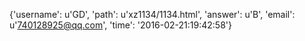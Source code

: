 {'username': u'GD', 'path': u'xz1134/1134.html', 'answer': u'B', 'email': u'740128925@qq.com', 'time': '2016-02-21:19:42:58'}